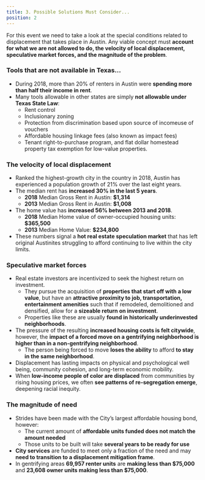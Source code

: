 ```yaml
---
title: 3. Possible Solutions Must Consider...
position: 2
---
```


For this event we need to take a look at the special conditions related to displacement that takes place in Austin. Any viable concept must **account for what we are not allowed to do, the velocity of local displacement, speculative market forces, and the magnitude of the problem**. 

### Tools that are not available in Texas… 
  * During 2018, more than 20% of renters in Austin were **spending more than half their income in rent**. 
  * Many tools allowable in other states are simply **not allowable under Texas State Law**:
    * Rent control
    * Inclusionary zoning
    * Protection from discrimination based upon source of incomeuse of vouchers
    * Affordable housing linkage fees (also known as impact fees)
    * Tenant right-to-purchase program, and flat dollar homestead property tax exemption for low-value properties.

### The velocity of local displacement
  * Ranked the highest-growth city in the country in 2018, Austin has experienced a population growth of 21% over the last eight years. 
  * The median rent has **increased 30% in the last 5 years**. 
    * **2018** Median Gross Rent in Austin: **$1,314**
    * **2013** Median Gross Rent in Austin: **$1,008**
  * The home value has **increased 56% between 2013 and 2018**.  
    * **2018** Median Home value of owner-occupied housing units: **$365,500** 
    * **2013** Median Home Value: **$234,800**
  * These numbers signal a **hot real estate speculation market** that has left original Austinites struggling to afford continuing to live within the city limits. 

### Speculative market forces 
  * Real estate investors are incentivized to seek the highest return on investment. 
    * They pursue the acquisition of **properties that start off with a low value**, but have an **attractive proximity to job, transportation, entertainment amenities** such that if remodeled, demolitioned and densified, allow for a **sizeable return on investment**. 
    * Properties like these are usually **found in historically underinvested neighborhoods**. 
  * The pressure of the resulting **increased housing costs is felt citywide**, however, the **impact of a forced move on a gentrifying neighborhood is higher than in a non-gentrifying neighborhood**. 
    * The person being forced to move **loses the ability** to afford **to stay in the same neighborhood**. 
  * Displacement has lasting impacts on physical and psychological well being, community cohesion, and long-term economic mobility.
  * When **low-income people of color are displaced** from communities by rising housing prices, we often **see patterns of re-segregation emerge**, deepening racial inequity. 

### The magnitude of need 
  * Strides have been made with the City’s largest affordable housing bond, however: 
    * The current amount of **affordable units funded does not match the amount needed**
    * Those units to be built will take **several years to be ready for use**
  * **City services** are funded to meet only a fraction of the need and may **need to transition to a displacement mitigation frame**. 
  * In gentrifying areas **69,957 renter units** are **making less than $75,000** and **23,608 owner units making less than $75,000**. 

